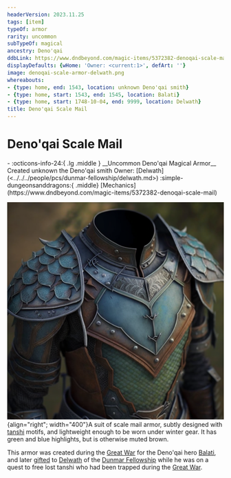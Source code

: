 ```yaml
---
headerVersion: 2023.11.25
tags: [item]
typeOf: armor
rarity: uncommon
subTypeOf: magical
ancestry: Deno'qai
ddbLink: https://www.dndbeyond.com/magic-items/5372382-denoqai-scale-mail
displayDefaults: {wHome: 'Owner: <current:1>', defArt: ''}
image: denoqai-scale-armor-delwath.png
whereabouts:
- {type: home, end: 1543, location: unknown Deno'qai smith}
- {type: home, start: 1543, end: 1545, location: Balati}
- {type: home, start: 1748-10-04, end: 9999, location: Delwath}
title: Deno'qai Scale Mail
---
```

# Deno'qai Scale Mail
<div class="grid cards ext-narrow-margin ext-one-column" markdown>
- :octicons-info-24:{ .lg .middle } __Uncommon Deno'qai Magical Armor__  
   Created unknown the Deno'qai smith  
   Owner: [Delwath](<../../../people/pcs/dunmar-fellowship/delwath.md>)  
    :simple-dungeonsanddragons:{ .middle} [Mechanics](https://www.dndbeyond.com/magic-items/5372382-denoqai-scale-mail) 
</div>


![Denoqai Scale Armor Delwath](../../../assets/denoqai-scale-armor-delwath.png){align="right"; width="400"}A suit of scale mail armor, subtly designed with [tanshi](<../../../cosmology/gods/tanshi/tanshi.md>) motifs, and lightweight enough to be worn under winter gear. It has green and blue highlights, but is otherwise muted brown.

This armor was created during the [Great War](<../../../events/1500s/great-war.md>) for the Deno'qai hero [Balati](<../../../people/historical-figures/balati.md>), and later [gifted](<../session-notes/session-53-dufr.md>) to [Delwath](<../../../people/pcs/dunmar-fellowship/delwath.md>) of the [Dunmar Fellowship](<../../../people/pcs/dunmar-fellowship/dunmar-fellowship.md>) while he was on a quest to free lost tanshi who had been trapped during the [Great War](<../../../events/1500s/great-war.md>). 